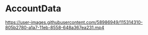 # AccountData


https://user-images.githubusercontent.com/58986949/115314310-805b2780-a1a7-11eb-8558-648a367ea231.mp4
